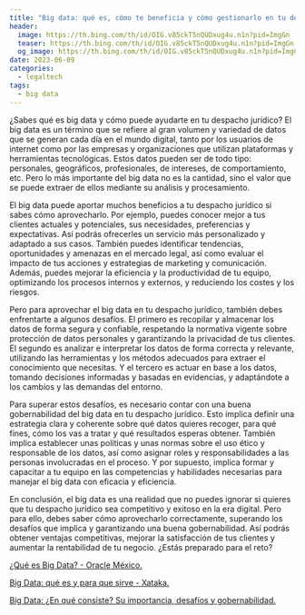 ```yaml
---
title: "Big data: qué es, cómo te beneficia y cómo gestionarlo en tu despacho jurídico"
header:
  image: https://th.bing.com/th/id/OIG.v85ckT5nQUDxug4u.n1n?pid=ImgGn
  teaser: https://th.bing.com/th/id/OIG.v85ckT5nQUDxug4u.n1n?pid=ImgGn
  og_image: https://th.bing.com/th/id/OIG.v85ckT5nQUDxug4u.n1n?pid=ImgGn
date: 2023-06-09
categories:
  - legaltech
tags:
  - big data
---
```


¿Sabes qué es big data y cómo puede ayudarte en tu despacho jurídico? El big data es un término que se refiere al gran volumen y variedad de datos que se generan cada día en el mundo digital, tanto por los usuarios de internet como por las empresas y organizaciones que utilizan plataformas y herramientas tecnológicas. Estos datos pueden ser de todo tipo: personales, geográficos, profesionales, de intereses, de comportamiento, etc. Pero lo más importante del big data no es la cantidad, sino el valor que se puede extraer de ellos mediante su análisis y procesamiento.

El big data puede aportar muchos beneficios a tu despacho jurídico si sabes cómo aprovecharlo. Por ejemplo, puedes conocer mejor a tus clientes actuales y potenciales, sus necesidades, preferencias y expectativas. Así podrás ofrecerles un servicio más personalizado y adaptado a sus casos. También puedes identificar tendencias, oportunidades y amenazas en el mercado legal, así como evaluar el impacto de tus acciones y estrategias de marketing y comunicación. Además, puedes mejorar la eficiencia y la productividad de tu equipo, optimizando los procesos internos y externos, y reduciendo los costes y los riesgos.

Pero para aprovechar el big data en tu despacho jurídico, también debes enfrentarte a algunos desafíos. El primero es recopilar y almacenar los datos de forma segura y confiable, respetando la normativa vigente sobre protección de datos personales y garantizando la privacidad de tus clientes. El segundo es analizar e interpretar los datos de forma correcta y relevante, utilizando las herramientas y los métodos adecuados para extraer el conocimiento que necesitas. Y el tercero es actuar en base a los datos, tomando decisiones informadas y basadas en evidencias, y adaptándote a los cambios y las demandas del entorno.

Para superar estos desafíos, es necesario contar con una buena gobernabilidad del big data en tu despacho jurídico. Esto implica definir una estrategia clara y coherente sobre qué datos quieres recoger, para qué fines, cómo los vas a tratar y qué resultados esperas obtener. También implica establecer unas políticas y unas normas sobre el uso ético y responsable de los datos, así como asignar roles y responsabilidades a las personas involucradas en el proceso. Y por supuesto, implica formar y capacitar a tu equipo en las competencias y habilidades necesarias para manejar el big data con eficacia y eficiencia.

En conclusión, el big data es una realidad que no puedes ignorar si quieres que tu despacho jurídico sea competitivo y exitoso en la era digital. Pero para ello, debes saber cómo aprovecharlo correctamente, superando los desafíos que implica y garantizando una buena gobernabilidad. Así podrás obtener ventajas competitivas, mejorar la satisfacción de tus clientes y aumentar la rentabilidad de tu negocio. ¿Estás preparado para el reto?


[¿Qué es Big Data? - Oracle México.](https://www.oracle.com/mx/big-data/what-is-big-data/)

[Big Data: qué es y para que sirve - Xataka.](https://www.xataka.com/basics/big-data-que-sirve)

[Big Data: ¿En qué consiste? Su importancia, desafíos y gobernabilidad.](https://www.powerdata.es/big-data)